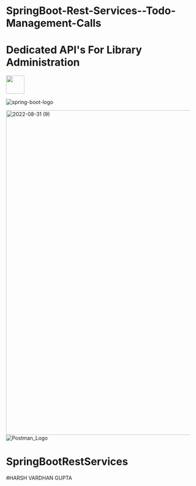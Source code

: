 # SpringBoot-Rest-Services--Todo-Management-Calls
<h1 >Dedicated API's For Library Administration</h1>
    <a href="https://www.linkedin.com/in/harsh-vardhan-gupta-1632a01b7/"><img src="https://th.bing.com/th/id/R.6e154f80072e0f134105ec35599d74a6?rik=UvWo5zE1ezAHlg&riu=http%3a%2f%2fpngimg.com%2fuploads%2flinkedIn%2flinkedIn_PNG24.png&ehk=veq8XBJMI1epEE3nPbaJnSO9W0JTzrhwNTFwUom87w8%3d&risl=&pid=ImgRaw&r=0" style="width: 50px;height: 50px ;"></a>


![spring-boot-logo](https://user-images.githubusercontent.com/85693353/187534198-d83db133-3b0e-405a-a19e-c96a6be74275.png)




<img width="887" alt="2022-08-31 (9)" src="https://user-images.githubusercontent.com/85693353/187530994-8dccffbd-dcc1-463d-a4a8-3a7de1a31bf4.png">![Postman_Logo](https://user-images.githubusercontent.com/85693353/187531352-b66c81ca-978b-4763-a583-287be02a32c1.png)

# SpringBootRestServices
#HARSH VARDHAN GUPTA
